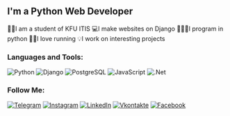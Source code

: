 ## I'm a Python Web Developer

👨‍🎓I am a student of KFU ITIS
💻I make websites on Django
👨🏼‍💻I program in python
🏃‍♂I love running
💡I work on interesting projects

### Languages and Tools:
![Python](https://img.shields.io/badge/-Python-3c3c3c?style=for-the-badge&logo=python&logoColor=58cd60)
![Django](https://img.shields.io/badge/-Django-3c3c3c?style=for-the-badge&logo=django&logoColor=58cd60)
![PostgreSQL](https://img.shields.io/badge/-Postgresql-3c3c3c?style=for-the-badge&logo=Postgresql&logoColor=58cd60)
![JavaScript](https://img.shields.io/badge/-JavaScript-3c3c3c?style=for-the-badge&logo=JavaScript&logoColor=58cd60)
![.Net](https://img.shields.io/badge/-Framework-3c3c3c?style=for-the-badge&logo=.net&logoColor=58cd60)


### Follow Me:
[![Telegram](https://img.shields.io/badge/-Telegram-3c3c3c?style=for-the-badge&logo=telegram&logoColor=58cd60)](https://t.me/rainur_khasani)
[![Instagram](https://img.shields.io/badge/-Instagram-3c3c3c?style=for-the-badge&logo=instagram&logoColor=58cd60)](https://www.instagram.com/rainur.khasanov/)
[![LinkedIn](https://img.shields.io/badge/-LinkedIn-3c3c3c?style=for-the-badge&logo=linkedin&logoColor=58cd60)](https://www.linkedin.com/in/rainur-khasanov-8849a61a9/)
[![Vkontakte](https://img.shields.io/badge/-Vkontakte-3c3c3c?style=for-the-badge&logo=Vk&logoColor=58cd60)](https://vk.com/haskhasanov)
[![Facebook](https://img.shields.io/badge/-Facebook-3c3c3c?style=for-the-badge&logo=Facebook&logoColor=58cd60)](https://www.facebook.com/profile.php?id=100006800866518)
